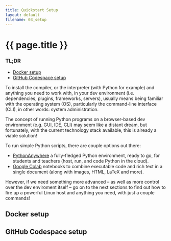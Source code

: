 ```yaml
---
title: Quickstart Setup
layout: default
filename: 03_setup
--- 
```


<h1>{{ page.title }}</h1>

### TL;DR

- [Docker setup](#docker-setup)
- [GitHub Codespace setup](#github-codespace-setup)

To install the compiler, or the interpreter (with Python for example) and anything you need to work with, in your dev environment (i.e. dependencies, plugins, frameworks, servers), usually means being familiar with the operating system (OS), particularly the command-line interface (CLI), in other words: system administration.

The concept of running Python programs on a browser-based dev environment (e.g. GUI, IDE, CLI) may seem like a distant dream, but fortunately, with the current technology stack available, this is already a viable solution!

To run simple Python scripts, there are couple options out there:

- [PythonAnywhere](https://www.pythonanywhere.com/) a fully-fledged Python environment, ready to go, for students and teachers (host, run, and code Python in the cloud).
- [Google Colab](https://colab.research.google.com/) notebooks to combine executable code and rich text in a single document (along with images, HTML, LaTeX and more).

However, if we need something more advanced &ndash; as well as more control over the dev enviroment itself &ndash; go on to the next sections to find out how to fire up a powerful Linux host and anything you need, with just a couple commands!

## Docker setup

## GitHub Codespace setup 


